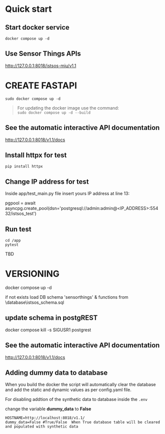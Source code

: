 # Quick start

## Start docker service

```
docker compose up -d
```

## Use Sensor Things APIs

http://127.0.0.1:8018/istsos-miu/v1.1

# CREATE FASTAPI

```
sudo docker compose up -d
```
>For updating the docker image use the command: \
```sudo docker compose up -d --build```

## See the automatic interactive API documentation

http://127.0.0.1:8018/v1.1/docs

## Install httpx for test

```
pip install httpx
```

## Change IP address for test

Inside app/test_main.py file insert yours IP address at line 13:

pgpool = await asyncpg.create_pool(dsn='postgresql://admin:admin@<IP_ADDRESS>:55432/istsos_test')

## Run test

```
cd /app
pytest
```

TBD

# VERSIONING

docker compose up -d

if not exists load DB schema 'sensorthings' & functions from 
\database\istsos_schema.sql
## update schema in postgREST
docker compose kill -s SIGUSR1 postgrest

## See the automatic interactive API documentation

http://127.0.0.1:8018/v1.1/docs
    
## Adding dummy data to database

 When you build the docker the script will automatically clear the database and add the static and dynamic values as per config.yaml file. 

For disabling addtion of the synthetic data to database
inside the ```.env```

change the variable  **dummy_data** to **False**

```
HOSTNAME=http://localhost:8018/v1.1/
dummy_data=False #True/False  When True database table will be cleared and populated with synthetic data
```

<!-- 
You can also run the script once the docker is build

Inside ```dummy_data``` folder run the gen_data.py script

For populating data: </br>
```python3 gen_data.py```
> populating data will first clear all the intial data from the database table and then will add data as per config file

For clearing data: </br>
```python3 clear_data.py```
> This will clear all data from the tables

>
## importing hoppscotch files

 - open hoppscotch.io 
 - login
 - import json file from `API_test` folder
 > for CORS error download the browser plugin of hoppscotch </br>
 for more details refer [here](https://docs.hoppscotch.io/documentation/features/interceptor).
 
 
